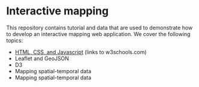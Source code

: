 # Interactive mapping

This repository contains tutorial and data that are used to demonstrate how to develop an interactive mapping web application. We cover the following topics:

- [HTML, CSS, and Javascript](tutorial-1.html) (links to w3schools.com)
- Leaflet and GeoJSON
- D3
- Mapping spatial-temporal data
- Mapping spatial-temporal data
